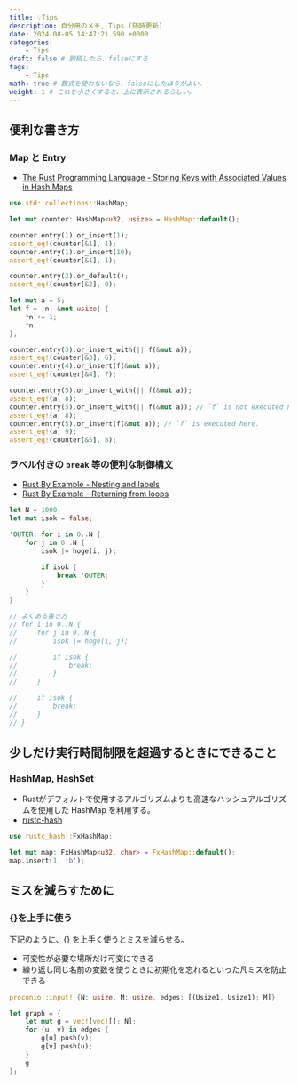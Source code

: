 ```yaml
---
title: 💡Tips
description: 自分用のメモ, Tips (随時更新)
date: 2024-08-05 14:47:21.590 +0000
categories:
    - Tips
draft: false # 脱稿したら、falseにする
tags:
    - Tips
math: true # 数式を使わないなら、falseにしたほうがよい。
weight: 1 # これを小さくすると、上に表示されるらしい。
---
```


## 便利な書き方

### Map と Entry

* [The Rust Programming Language - Storing Keys with Associated Values in Hash Maps](https://doc.rust-lang.org/book/ch08-03-hash-maps.html#adding-a-key-and-value-only-if-a-key-isnt-present)

```rust
use std::collections::HashMap;

let mut counter: HashMap<u32, usize> = HashMap::default();

counter.entry(1).or_insert(1);
assert_eq!(counter[&1], 1);
counter.entry(1).or_insert(10);
assert_eq!(counter[&1], 1);

counter.entry(2).or_default();
assert_eq!(counter[&2], 0);

let mut a = 5;
let f = |n: &mut usize| {
    *n += 1;
    *n
};

counter.entry(3).or_insert_with(|| f(&mut a));
assert_eq!(counter[&3], 6);
counter.entry(4).or_insert(f(&mut a));
assert_eq!(counter[&4], 7);

counter.entry(5).or_insert_with(|| f(&mut a));
assert_eq!(a, 8);
counter.entry(5).or_insert_with(|| f(&mut a)); // `f` is not executed here.
assert_eq!(a, 8);
counter.entry(5).or_insert(f(&mut a)); // `f` is executed here.
assert_eq!(a, 9);
assert_eq!(counter[&5], 8);
```

### ラベル付きの `break` 等の便利な制御構文

* [Rust By Example - Nesting and labels](https://doc.rust-lang.org/rust-by-example/flow_control/loop/nested.html)
* [Rust By Example - Returning from loops](https://doc.rust-lang.org/rust-by-example/flow_control/loop/return.html)

```rust
let N = 1000;
let mut isok = false;

'OUTER: for i in 0..N {
    for j in 0..N {
        isok |= hoge(i, j);

        if isok {
            break 'OUTER;
        }
    }
}

// よくある書き方
// for i in 0..N {
//     for j in 0..N {
//         isok |= hoge(i, j);

//         if isok {
//             break;
//         }
//     }

//     if isok {
//         break;
//     }
// }
```

## 少しだけ実行時間制限を超過するときにできること

### HashMap, HashSet

* Rustがデフォルトで使用するアルゴリズムよりも高速なハッシュアルゴリズムを使用した HashMap を利用する。
* [rustc-hash](https://docs.rs/rustc-hash/1.1.0/rustc_hash/)

```rust
use rustc_hash::FxHashMap;

let mut map: FxHashMap<u32, char> = FxHashMap::default();
map.insert(1, 'b');
```


## ミスを減らすために

### {}を上手に使う

下記のように、{} を上手く使うとミスを減らせる。

* 可変性が必要な場所だけ可変にできる
* 繰り返し同じ名前の変数を使うときに初期化を忘れるといった凡ミスを防止できる

```rust
proconio::input! {N: usize, M: usize, edges: [(Usize1, Usize1); M]}

let graph = {
    let mut g = vec![vec![]; N];
    for (u, v) in edges {
        g[u].push(v);
        g[v].push(u);
    }
    g
};
```


